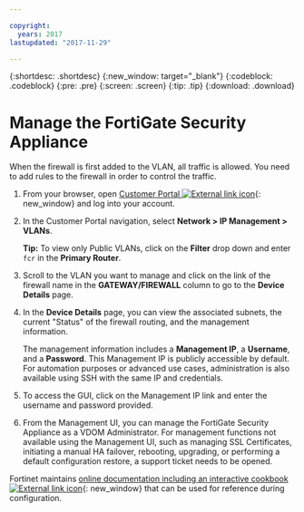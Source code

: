 ```yaml
---

copyright:
  years: 2017
lastupdated: "2017-11-29"

---
```


{:shortdesc: .shortdesc}
{:new_window: target="_blank"}
{:codeblock: .codeblock}
{:pre: .pre}
{:screen: .screen}
{:tip: .tip}
{:download: .download}

# Manage the FortiGate Security Appliance

When the firewall is first added to the VLAN, all traffic is allowed. You need to add rules to the firewall in order to control the traffic. 

1. From your browser, open [Customer Portal ![External link icon](../../icons/launch-glyph.svg "External link icon")](https://control.softlayer.com/){: new_window} and log into your account.
2. In the Customer Portal navigation, select **Network > IP Management > VLANs**. 

	**Tip:** To view only Public VLANs, click on the **Filter** drop down and enter ``fcr`` in the **Primary Router**.
3. Scroll to the VLAN you want to manage and click on the link of the firewall name in the **GATEWAY/FIREWALL** column to go to the **Device Details** page.
4. In the **Device Details** page, you can view the associated subnets, the current "Status" of the firewall routing, and the management information. 

	The management information includes a **Management IP**, a **Username**, and a **Password**. This Management IP is publicly accessible by default. For automation purposes or advanced use cases, administration is also available using SSH with the same IP and credentials.
5. To access the GUI, click on the Management IP link and enter the username and password provided. 
6. From the Management UI, you can manage the FortiGate Security Appliance as a VDOM Administrator. For management functions not available using the Management UI, such as managing SSL Certificates, initiating a manual HA failover, rebooting, upgrading, or performing a default configuration restore, a support ticket needs to be opened.

Fortinet maintains [online documentation including an interactive cookbook ![External link icon](../../icons/launch-glyph.svg "External link icon")](http://cookbook.fortinet.com/fortigate/){: new_window} that can be used for reference during configuration.